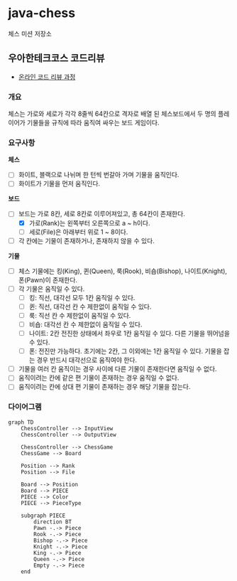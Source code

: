 # java-chess

체스 미션 저장소

## 우아한테크코스 코드리뷰

- [온라인 코드 리뷰 과정](https://github.com/woowacourse/woowacourse-docs/blob/master/maincourse/README.md)

### 개요

체스는 가로와 세로가 각각 8줄씩 64칸으로 격자로 배열 된 체스보드에서 두 명의 플레이어가 기물들을 규칙에 따라 움직여 싸우는 보드 게임이다.

### 요구사항

**체스**

- [ ] 화이트, 블랙으로 나뉘며 한 턴씩 번갈아 가며 기물을 움직인다.
- [ ] 화이트가 기물을 먼저 움직인다.

**보드**

- [ ] 보드는 가로 8칸, 세로 8칸로 이루어져있고, 총 64칸이 존재한다.
    - [x] 가로(Rank)는 왼쪽부터 오른쪽으로 a ~ h이다.
    - [ ] 세로(File)은 아래부터 위로 1 ~ 8이다.
- [ ] 각 칸에는 기물이 존재하거나, 존재하지 않을 수 있다.

**기물**

- [ ] 체스 기물에는 킹(King), 퀸(Queen), 룩(Rook), 비숍(Bishop), 나이트(Knight), 폰(Pawn)이 존재한다.
- [ ] 각 기물은 움직일 수 있다.
    - [ ] 킹: 직선, 대각선 모두 1칸 움직일 수 있다.
    - [ ] 퀸: 직선, 대각선 칸 수 제한없이 움직일 수 있다.
    - [ ] 룩: 직선 칸 수 제한없이 움직일 수 있다.
    - [ ] 비숍: 대각선 칸 수 제한없이 움직일 수 있다.
    - [ ] 나이트: 2칸 전진한 상태에서 좌우로 1칸 움직일 수 있다. 다른 기물을 뛰어넘을 수 있다.
    - [ ] 폰: 전진만 가능하다. 초기에는 2칸, 그 이외에는 1칸 움직일 수 있다. 기물을 잡는 경우 반드시 대각선으로 움직여야 한다.
- [ ] 기물을 여러 칸 움직이는 경우 사이에 다른 기물이 존재한다면 움직일 수 없다.
- [ ] 움직이려는 칸에 같은 편 기물이 존재하는 경우 움직일 수 없다.
- [ ] 움직이려는 칸에 상대 편 기물이 존재하는 경우 해당 기물을 잡는다.

### 다이어그램

```mermaid
graph TD
    ChessController --> InputView
    ChessController --> OutputView

    ChessController --> ChessGame
    ChessGame --> Board

    Position --> Rank
    Position --> File

    Board --> Position
    Board --> PIECE
    PIECE --> Color
    PIECE --> PieceType

    subgraph PIECE
        direction BT
        Pawn -.-> Piece
        Rook -.-> Piece
        Bishop -.-> Piece
        Knight -.-> Piece
        King -.-> Piece
        Queen -.-> Piece
        Empty -.-> Piece
    end
```
